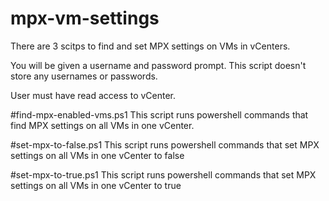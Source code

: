 # mpx-vm-settings
There are 3 scitps to find and set MPX settings on VMs in vCenters.

You will be given a username and password prompt. This script doesn't store any usernames or passwords.

User must have read access to vCenter.

#find-mpx-enabled-vms.ps1
    This script runs powershell commands that find MPX settings on all VMs in one vCenter.

#set-mpx-to-false.ps1
    This script runs powershell commands that set MPX settings on all VMs in one vCenter to false

#set-mpx-to-true.ps1
    This script runs powershell commands that set MPX settings on all VMs in one vCenter to true
